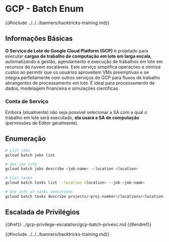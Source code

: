 # GCP - Batch Enum

{{#include ../../../banners/hacktricks-training.md}}

## Informações Básicas

**O Serviço de Lote do Google Cloud Platform (GCP)** é projetado para executar **cargas de trabalho de computação em lote em larga escala**, automatizando a gestão, agendamento e execução de trabalhos em lote em recursos de nuvem escaláveis. Este serviço simplifica operações e otimiza custos ao permitir que os usuários aproveitem VMs preemptivas e se integra perfeitamente com outros serviços do GCP para fluxos de trabalho abrangentes de processamento em lote. É ideal para processamento de dados, modelagem financeira e simulações científicas.

### Conta de Serviço

Embora (atualmente) não seja possível selecionar a SA com a qual o trabalho em lote será executado, **ela usará a SA de computação** (permissões de Editor geralmente).

## Enumeração
```bash
# List jobs
gcloud batch jobs list

# Get job info
gcloud batch jobs describe <job-name> --location <location>

# List tasks
gcloud batch tasks list --location <location> --job <job-name>

# Gte info of tasks executions
gcloud batch tasks describe projects/<proj-number>/locations/<location>/jobs/<job-name>/taskGroups/<group>/tasks/<num>
```
## Escalada de Privilégios

{{#ref}}
../gcp-privilege-escalation/gcp-batch-privesc.md
{{#endref}}

{{#include ../../../banners/hacktricks-training.md}}
